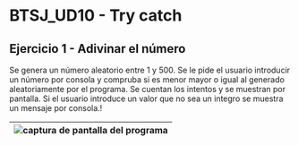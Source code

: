 # BTSJ_UD10 - Try catch

## Ejercicio 1 - Adivinar el número
Se genera un número aleatorio entre 1 y 500. Se le pide el usuario introducir un número por consola y compruba si es menor mayor o igual al generado aleatoriamente por el programa.
Se cuentan los intentos y se muestran por pantalla. Si el usuario introduce un valor que no sea un integro se muestra un mensaje por consola.!

|![captura de pantalla del programa](https://user-images.githubusercontent.com/67373492/164519728-23b689c2-fa1a-4345-80a2-7ce8075f1814.png)|
|---|
